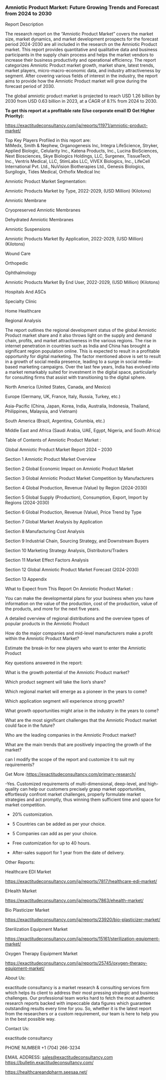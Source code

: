 ### Amniotic Product Market: Future Growing Trends and Forecast from 2024 to 2030

Report Description

The research report on the “Amniotic Product Market” covers the market size, market dynamics, and market development prospects for the forecast period 2024-2030 are all included in the research on the Amniotic Product market. This report provides quantitative and qualitative data and business participants in the supply chain process and helps the market vendors to increase their business productivity and operational efficiency. The report categorizes Amniotic Product market growth, market share, latest trends, market players, micro-macro-economic data, and industry attractiveness by segment. After covering various fields of interest in the industry, the report aims to provide how the Amniotic Product market will grow during the forecast period of 2030.

The global amniotic product market is projected to reach USD 1.26 billion by 2030 from USD 0.63 billion in 2023, at a CAGR of 8.1% from 2024 to 2030.

**To get this report at a profitable rate (Use corporate email ID Get Higher Priority):**

https://exactitudeconsultancy.com/ja/reports/11971/amniotic-product-market/

Top Key Players Profiled in this report are:                                                                               
MiMedx, Smith & Nephew, Organogenesis Inc, Integra LifeScience, Stryker, Applied Biologic, Celularity Inc., Katena Products, Inc., Lucina BioSciences, Next Biosciences, Skye Biologics Holdings, LLC, Surgenex, TissueTech, Inc., Ventris Medical, LLC, StimLabs LLC, VIVEX Biologics, Inc., LifeCell International Pvt. Ltd., NuVision Biotherapies Ltd., Genesis Biologics, Surgilogix, Tides Medical, Orthofix Medical Inc

Amniotic Product Market Segmentation:

Amniotic Products Market by Type, 2022-2029, (USD Million) (Kilotons)

Amniotic Membrane

Cryopreserved Amniotic Membranes

Dehydrated Amniotic Membranes

Amniotic Suspensions

Amniotic Products Market By Application, 2022-2029, (USD Million) (Kilotons)

Wound Care

Orthopedic

Ophthalmology

Amniotic Products Market By End User, 2022-2029, (USD Million) (Kilotons)

Hospitals And ASCs

Specialty Clinic

Home Healthcare

Regional Analysis

The report outlines the regional development status of the global Amniotic Product market share and it also throws light on the supply and demand chain, profits, and market attractiveness in the various regions. The rise in internet penetration in countries such as India and China has brought a significant region population online. This is expected to result in a profitable opportunity for digital marketing. The factor mentioned above is set to result in a growth of social media presence, leading to a surge in social media-based marketing campaigns. Over the last few years, India has evolved into a market remarkably suited for investment in the digital space, particularly for consulting firms that assist with transitioning to the digital sphere.

North America (United States, Canada, and Mexico)

Europe (Germany, UK, France, Italy, Russia, Turkey, etc.)

Asia-Pacific (China, Japan, Korea, India, Australia, Indonesia, Thailand, Philippines, Malaysia, and Vietnam)

South America (Brazil, Argentina, Columbia, etc.)

Middle East and Africa (Saudi Arabia, UAE, Egypt, Nigeria, and South Africa)

Table of Contents of Amniotic Product Market :

Global Amniotic Product Market Report 2024 – 2030

Section 1 Amniotic Product Market Overview

Section 2 Global Economic Impact on Amniotic Product Market

Section 3 Global Amniotic Product Market Competition by Manufacturers

Section 4 Global Production, Revenue (Value) by Region (2024-2030)

Section 5 Global Supply (Production), Consumption, Export, Import by Regions (2024-2030)

Section 6 Global Production, Revenue (Value), Price Trend by Type

Section 7 Global Market Analysis by Application

Section 8 Manufacturing Cost Analysis

Section 9 Industrial Chain, Sourcing Strategy, and Downstream Buyers

Section 10 Marketing Strategy Analysis, Distributors/Traders

Section 11 Market Effect Factors Analysis

Section 12 Global Amniotic Product Market Forecast (2024-2030)

Section 13 Appendix

What to Expect from This Report On Amniotic Product Market :

You can make the developmental plans for your business when you have information on the value of the production, cost of the production, value of the products, and more for the next five years.

A detailed overview of regional distributions and the overview types of popular products in the Amniotic Product

How do the major companies and mid-level manufacturers make a profit within the Amniotic Product Market?

Estimate the break-in for new players who want to enter the Amniotic Product

Key questions answered in the report:

What is the growth potential of the Amniotic Product market?

Which product segment will take the lion’s share?

Which regional market will emerge as a pioneer in the years to come?

Which application segment will experience strong growth?

What growth opportunities might arise in the industry in the years to come?

What are the most significant challenges that the Amniotic Product market could face in the future?

Who are the leading companies in the Amniotic Product market?

What are the main trends that are positively impacting the growth of the market?

can I modify the scope of the report and customize it to suit my requirements?

Get More :https://exactitudeconsultancy.com/primary-research/

-Yes. Customized requirements of multi-dimensional, deep-level, and high-quality can help our customers precisely grasp market opportunities, effortlessly confront market challenges, properly formulate market strategies and act promptly, thus winning them sufficient time and space for market competition.

- 20% customization.

- 5 Countries can be added as per your choice.

- 5 Companies can add as per your choice.

- Free customization for up to 40 hours.

- After-sales support for 1 year from the date of delivery.

Other Reports:

Healthcare EDI  Market

https://exactitudeconsultancy.com/ja/reports/7817/healthcare-edi-market/

EHealth   Market

https://exactitudeconsultancy.com/ja/reports/7863/ehealth-market/

Bio Plasticizer  Market

https://exactitudeconsultancy.com/ja/reports/23920/bio-plasticizer-market/

Sterilization Equipment  Market

https://exactitudeconsultancy.com/ja/reports/15161/sterilization-equipment-market/

Oxygen Therapy Equipment  Market

https://exactitudeconsultancy.com/ja/reports/25745/oxygen-therapy-equipment-market/

About Us:

exactitude consultancy is a market research & consulting services firm which helps its client to address their most pressing strategic and business challenges. Our professional team works hard to fetch the most authentic research reports backed with impeccable data figures which guarantee outstanding results every time for you. So, whether it is the latest report from the researchers or a custom requirement, our team is here to help you in the best possible way.

Contact Us:

exactitude consultancy

PHONE NUMBER +1 (704) 266-3234

EMAIL ADDRESS: sales@exactitudeconsultancy.com
 https://bulletin.exactitudeconsultancy.com/

https://healthcareandpharm.seesaa.net/
